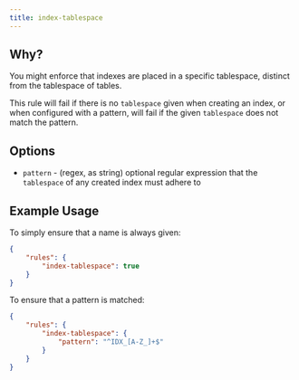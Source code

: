 ```yaml
---
title: index-tablespace
---
```


## Why?

You might enforce that indexes are placed in a specific tablespace, distinct from the tablespace of tables.

This rule will fail if there is no `tablespace` given when creating an index, or when configured with a pattern, will fail if the given `tablespace` does not match the pattern.

## Options

- `pattern` - (regex, as string) optional regular expression that the `tablespace` of any created index must adhere to

## Example Usage

To simply ensure that a name is always given:

```json
{
    "rules": {
        "index-tablespace": true
    }
}
```

To ensure that a pattern is matched:

```json
{
    "rules": {
        "index-tablespace": {
            "pattern": "^IDX_[A-Z_]+$"
        }
    }
}
```

